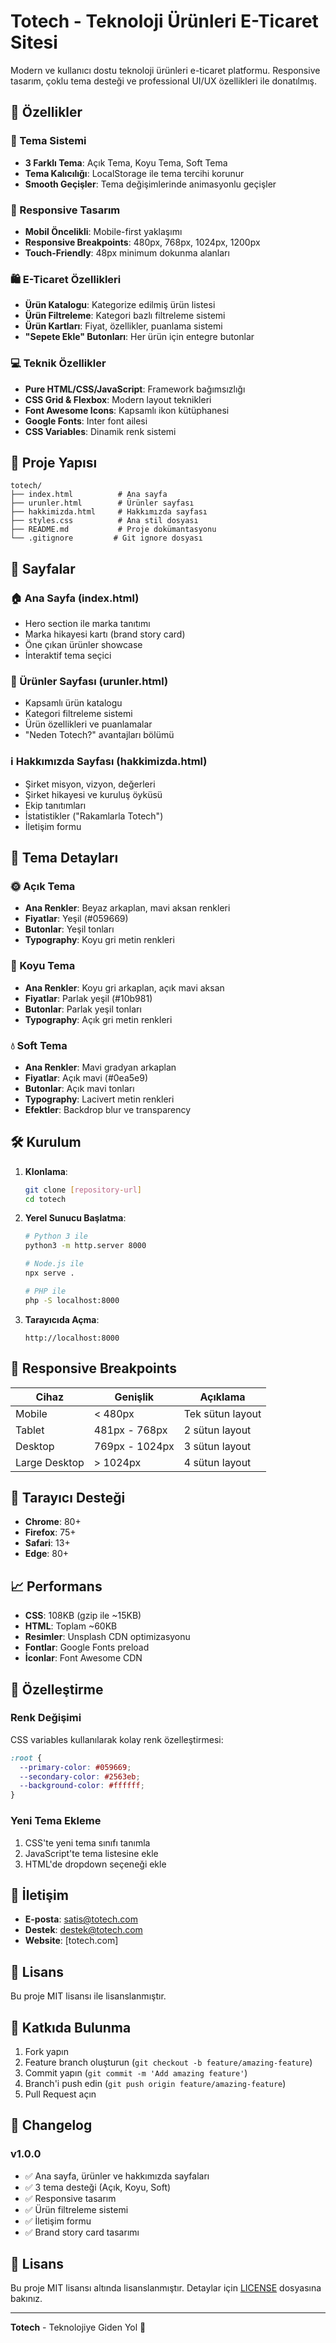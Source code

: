 # Totech - Teknoloji Ürünleri E-Ticaret Sitesi

Modern ve kullanıcı dostu teknoloji ürünleri e-ticaret platformu. Responsive tasarım, çoklu tema desteği ve professional UI/UX özellikleri ile donatılmış.

## 🚀 Özellikler

### 🎨 Tema Sistemi
- **3 Farklı Tema**: Açık Tema, Koyu Tema, Soft Tema
- **Tema Kalıcılığı**: LocalStorage ile tema tercihi korunur
- **Smooth Geçişler**: Tema değişimlerinde animasyonlu geçişler

### 📱 Responsive Tasarım
- **Mobil Öncelikli**: Mobile-first yaklaşımı
- **Responsive Breakpoints**: 480px, 768px, 1024px, 1200px
- **Touch-Friendly**: 48px minimum dokunma alanları

### 🛍️ E-Ticaret Özellikleri
- **Ürün Katalogu**: Kategorize edilmiş ürün listesi
- **Ürün Filtreleme**: Kategori bazlı filtreleme sistemi
- **Ürün Kartları**: Fiyat, özellikler, puanlama sistemi
- **"Sepete Ekle" Butonları**: Her ürün için entegre butonlar

### 💻 Teknik Özellikler
- **Pure HTML/CSS/JavaScript**: Framework bağımsızlığı
- **CSS Grid & Flexbox**: Modern layout teknikleri
- **Font Awesome Icons**: Kapsamlı ikon kütüphanesi
- **Google Fonts**: Inter font ailesi
- **CSS Variables**: Dinamik renk sistemi

## 📂 Proje Yapısı

```
totech/
├── index.html          # Ana sayfa
├── urunler.html        # Ürünler sayfası
├── hakkimizda.html     # Hakkımızda sayfası
├── styles.css          # Ana stil dosyası
├── README.md           # Proje dokümantasyonu
└── .gitignore         # Git ignore dosyası
```

## 🎯 Sayfalar

### 🏠 Ana Sayfa (index.html)
- Hero section ile marka tanıtımı
- Marka hikayesi kartı (brand story card)
- Öne çıkan ürünler showcase
- İnteraktif tema seçici

### 🛒 Ürünler Sayfası (urunler.html)
- Kapsamlı ürün katalogu
- Kategori filtreleme sistemi
- Ürün özellikleri ve puanlamalar
- "Neden Totech?" avantajları bölümü

### ℹ️ Hakkımızda Sayfası (hakkimizda.html)
- Şirket misyon, vizyon, değerleri
- Şirket hikayesi ve kuruluş öyküsü
- Ekip tanıtımları
- İstatistikler ("Rakamlarla Totech")
- İletişim formu

## 🎨 Tema Detayları

### 🌞 Açık Tema
- **Ana Renkler**: Beyaz arkaplan, mavi aksan renkleri
- **Fiyatlar**: Yeşil (#059669)
- **Butonlar**: Yeşil tonları
- **Typography**: Koyu gri metin renkleri

### 🌙 Koyu Tema
- **Ana Renkler**: Koyu gri arkaplan, açık mavi aksan
- **Fiyatlar**: Parlak yeşil (#10b981)
- **Butonlar**: Parlak yeşil tonları
- **Typography**: Açık gri metin renkleri

### 💧 Soft Tema
- **Ana Renkler**: Mavi gradyan arkaplan
- **Fiyatlar**: Açık mavi (#0ea5e9)
- **Butonlar**: Açık mavi tonları
- **Typography**: Lacivert metin renkleri
- **Efektler**: Backdrop blur ve transparency

## 🛠️ Kurulum

1. **Klonlama**:
   ```bash
   git clone [repository-url]
   cd totech
   ```

2. **Yerel Sunucu Başlatma**:
   ```bash
   # Python 3 ile
   python3 -m http.server 8000
   
   # Node.js ile
   npx serve .
   
   # PHP ile
   php -S localhost:8000
   ```

3. **Tarayıcıda Açma**:
   ```
   http://localhost:8000
   ```

## 📱 Responsive Breakpoints

| Cihaz | Genişlik | Açıklama |
|-------|----------|----------|
| Mobile | < 480px | Tek sütun layout |
| Tablet | 481px - 768px | 2 sütun layout |
| Desktop | 769px - 1024px | 3 sütun layout |
| Large Desktop | > 1024px | 4 sütun layout |

## 🎯 Tarayıcı Desteği

- **Chrome**: 80+
- **Firefox**: 75+
- **Safari**: 13+
- **Edge**: 80+

## 📈 Performans

- **CSS**: 108KB (gzip ile ~15KB)
- **HTML**: Toplam ~60KB
- **Resimler**: Unsplash CDN optimizasyonu
- **Fontlar**: Google Fonts preload
- **İconlar**: Font Awesome CDN

## 🔧 Özelleştirme

### Renk Değişimi
CSS variables kullanılarak kolay renk özelleştirmesi:

```css
:root {
  --primary-color: #059669;
  --secondary-color: #2563eb;
  --background-color: #ffffff;
}
```

### Yeni Tema Ekleme
1. CSS'te yeni tema sınıfı tanımla
2. JavaScript'te tema listesine ekle
3. HTML'de dropdown seçeneği ekle

## 📧 İletişim

- **E-posta**: satis@totech.com
- **Destek**: destek@totech.com
- **Website**: [totech.com]

## 📄 Lisans

Bu proje MIT lisansı ile lisanslanmıştır.

## 🤝 Katkıda Bulunma

1. Fork yapın
2. Feature branch oluşturun (`git checkout -b feature/amazing-feature`)
3. Commit yapın (`git commit -m 'Add amazing feature'`)
4. Branch'i push edin (`git push origin feature/amazing-feature`)
5. Pull Request açın

## 📝 Changelog

### v1.0.0
- ✅ Ana sayfa, ürünler ve hakkımızda sayfaları
- ✅ 3 tema desteği (Açık, Koyu, Soft)
- ✅ Responsive tasarım
- ✅ Ürün filtreleme sistemi
- ✅ İletişim formu
- ✅ Brand story card tasarımı

## 📄 Lisans

Bu proje MIT lisansı altında lisanslanmıştır. Detaylar için [LICENSE](LICENSE) dosyasına bakınız.

---

**Totech** - Teknolojiye Giden Yol 🚀 